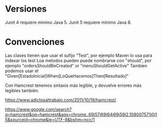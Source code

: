 
# Versiones 
Junit 4 requiere minimo Java 5.
Junit 5 requiere minimo Java 8.

# Convenciones
Las clases tienen que usar el sufijo "Test", por ejemplo Maven lo usa para indexar los test
Loa metodos pueden puede nombrarse con "should", por ejemplo "ordersShouldBeCreated" or "menuShouldGetActive"
Tambien podemos usar el "Given[EstadoInicial]When[LoQueHacemos]Then[Resultado]" 





Con Hamcrest tenemos sintaxis más legible, y devuelve errores más legibles también.



https://www.adictosaltrabajo.com/2011/10/19/hamcrest/


https://www.google.com/search?q=hamcrest&oq=hamcrest&aqs=chrome..69i57j69i64j69i59l2.108007571j0j15&sourceid=chrome&ie=UTF-8&bshm=ncc/1